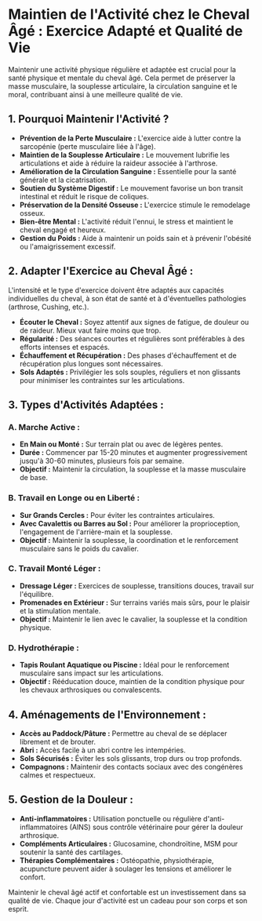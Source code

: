 # Maintien de l'Activité chez le Cheval Âgé : Exercice Adapté et Qualité de Vie

Maintenir une activité physique régulière et adaptée est crucial pour la santé physique et mentale du cheval âgé. Cela permet de préserver la masse musculaire, la souplesse articulaire, la circulation sanguine et le moral, contribuant ainsi à une meilleure qualité de vie.

## 1. Pourquoi Maintenir l'Activité ?

*   **Prévention de la Perte Musculaire :** L'exercice aide à lutter contre la sarcopénie (perte musculaire liée à l'âge).
*   **Maintien de la Souplesse Articulaire :** Le mouvement lubrifie les articulations et aide à réduire la raideur associée à l'arthrose.
*   **Amélioration de la Circulation Sanguine :** Essentielle pour la santé générale et la cicatrisation.
*   **Soutien du Système Digestif :** Le mouvement favorise un bon transit intestinal et réduit le risque de coliques.
*   **Préservation de la Densité Osseuse :** L'exercice stimule le remodelage osseux.
*   **Bien-être Mental :** L'activité réduit l'ennui, le stress et maintient le cheval engagé et heureux.
*   **Gestion du Poids :** Aide à maintenir un poids sain et à prévenir l'obésité ou l'amaigrissement excessif.

## 2. Adapter l'Exercice au Cheval Âgé :

L'intensité et le type d'exercice doivent être adaptés aux capacités individuelles du cheval, à son état de santé et à d'éventuelles pathologies (arthrose, Cushing, etc.).

*   **Écouter le Cheval :** Soyez attentif aux signes de fatigue, de douleur ou de raideur. Mieux vaut faire moins que trop.
*   **Régularité :** Des séances courtes et régulières sont préférables à des efforts intenses et espacés.
*   **Échauffement et Récupération :** Des phases d'échauffement et de récupération plus longues sont nécessaires.
*   **Sols Adaptés :** Privilégier les sols souples, réguliers et non glissants pour minimiser les contraintes sur les articulations.

## 3. Types d'Activités Adaptées :

### A. Marche Active :

*   **En Main ou Monté :** Sur terrain plat ou avec de légères pentes.
*   **Durée :** Commencer par 15-20 minutes et augmenter progressivement jusqu'à 30-60 minutes, plusieurs fois par semaine.
*   **Objectif :** Maintenir la circulation, la souplesse et la masse musculaire de base.

### B. Travail en Longe ou en Liberté :

*   **Sur Grands Cercles :** Pour éviter les contraintes articulaires.
*   **Avec Cavalettis ou Barres au Sol :** Pour améliorer la proprioception, l'engagement de l'arrière-main et la souplesse.
*   **Objectif :** Maintenir la souplesse, la coordination et le renforcement musculaire sans le poids du cavalier.

### C. Travail Monté Léger :

*   **Dressage Léger :** Exercices de souplesse, transitions douces, travail sur l'équilibre.
*   **Promenades en Extérieur :** Sur terrains variés mais sûrs, pour le plaisir et la stimulation mentale.
*   **Objectif :** Maintenir le lien avec le cavalier, la souplesse et la condition physique.

### D. Hydrothérapie :

*   **Tapis Roulant Aquatique ou Piscine :** Idéal pour le renforcement musculaire sans impact sur les articulations.
*   **Objectif :** Rééducation douce, maintien de la condition physique pour les chevaux arthrosiques ou convalescents.

## 4. Aménagements de l'Environnement :

*   **Accès au Paddock/Pâture :** Permettre au cheval de se déplacer librement et de brouter.
*   **Abri :** Accès facile à un abri contre les intempéries.
*   **Sols Sécurisés :** Éviter les sols glissants, trop durs ou trop profonds.
*   **Compagnons :** Maintenir des contacts sociaux avec des congénères calmes et respectueux.

## 5. Gestion de la Douleur :

*   **Anti-inflammatoires :** Utilisation ponctuelle ou régulière d'anti-inflammatoires (AINS) sous contrôle vétérinaire pour gérer la douleur arthrosique.
*   **Compléments Articulaires :** Glucosamine, chondroïtine, MSM pour soutenir la santé des cartilages.
*   **Thérapies Complémentaires :** Ostéopathie, physiothérapie, acupuncture peuvent aider à soulager les tensions et améliorer le confort.

Maintenir le cheval âgé actif et confortable est un investissement dans sa qualité de vie. Chaque jour d'activité est un cadeau pour son corps et son esprit.
